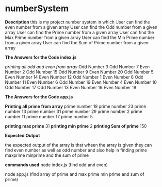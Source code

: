 # numberSystem

**Description**
this is my project number system in which 
User can find the even number from a given array
User can find the Odd number from a given array
User can find the Prime number from a given array
User can find the Max Prime number from a given  array
User can find the Min Prime number from a given array
User can find the Sum of Prime number from a given array

**The Answers for the Code index.js**

*printing all odd and even from array*
Odd Number 3
Odd Number 7
Even Number 2
Odd Number 15
Odd Number 9
Even Number 20
Odd Number 5
Even Number 14
Even Number 12
Odd Number 1
Even Number 8
Odd Number 11
Even Number 6
Odd Number 19
Even Number 4
Even Number 10
Odd Number 17
Odd Number 13
Even Number 16
Even Number 18


**The Answers for the Code app.js**


**Printing all prime from array**
prime number 19
prime number 23
prime number 13
prime number 31
prime number 29
prime number 2
prime number 11
prime number 17
prime number 5

**printing max prime**
31
**printing min prime**
2
**printing Sum of prime**
150

**Expected Output**

the expected output of the array is that wheen the array is given they can find even number as well as odd number and also help in finding prime maxprime minprime and the sum of prime

**commands used**
node index.js (find odd and even)

node app.js (find array of prime and max prime min prime and sum of prime)